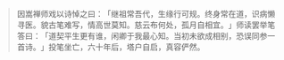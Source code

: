 
> 因嵩禅师戏以诗悼之曰：​「继祖常吾代，生缘行可规。终身常在道，识病懒寻医。貌古笔难写，情高世莫知。慈云布何处，孤月自相宜。​」师读罢举笔答曰：​「道契平生更有谁，闲卿于我最心知。当初未欲成相别，恐误同参一首诗。​」投笔坐亡，六十年后，塔户自启，真容俨然。
